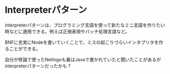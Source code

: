 # Interpreterパターン

interpreterパターンは、プログラミング言語を使って新たなミニ言語を作りたい時などに適用できる。例えば正規表現やバッチ処理言語など。

BNFに忠実にNodeを書いていくことで、ミスの起こりづらいインタプリタを作ることができる。

自分が修論で使ったNetlogoも裏はJavaで書かれていたと聞いたことがあるがinterpreterパターンだったかも？